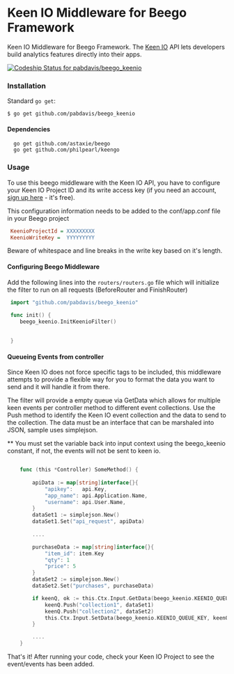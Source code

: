 Keen IO Middleware for Beego Framework
======================================

Keen IO Middleware for Beego Framework. The [Keen IO](https://keen.io/) API lets developers build analytics features directly into their apps.

[ ![Codeship Status for pabdavis/beego_keenio](https://codeship.io/projects/88b34820-14f0-0132-a142-66789f1cb1b5/status?branch=master)](https://codeship.io/projects/33558)


### Installation

Standard `go get`:

```
$ go get github.com/pabdavis/beego_keenio
```

#### Dependencies

```
  go get github.com/astaxie/beego 
  go get github.com/philpearl/keengo
```

### Usage

To use this beego middleware with the Keen IO API, you have to configure your Keen IO Project ID and its write access key (if you need an account, [sign up here](https://keen.io/) - it's free).

This configuration information needs to be added to the conf/app.conf file in your Beego project

```ini
 KeenioProjectId = XXXXXXXXX
 KeenioWriteKey =  YYYYYYYYY
```

Beware of whitespace and line breaks in the write key based on it's length.

#### Configuring Beego Middleware

Add the following lines into the ```routers/routers.go``` file which will initialize the filter to run on all requests (BeforeRouter and FinishRouter)


```go
 import "github.com/pabdavis/beego_keenio"
 
 func init() {
    beego_keenio.InitKeenioFilter()

  
 }
```

#### Queueing Events from controller

Since Keen IO does not force specific tags to be included, this middleware attempts to provide a flexible way for you to format the data you want 
to send and it will handle it from there. 

The filter will provide a empty queue via GetData which allows for multiple keen events per controller method to different event collections. 
Use the Push method to identify the Keen IO event collection and the data to send to the collection.  The data must be an interface that can 
be marshaled into JSON, sample uses simplejson. 

** You must set the variable back into input context using the beego_keenio constant, if not, the events will not be sent to keen io. 

 
```go

    func (this *Controller) SomeMethod() {
       
        apiData := map[string]interface{}{
            "apikey":   api.Key, 
            "app_name": api.Application.Name,
            "username": api.User.Name,
        }
        dataSet1 := simplejson.New()
        dataSet1.Set("api_request", apiData)
    
        ....

        purchaseData := map[string]interface{}{
            "item_id": item.Key
            "qty": 1
            "price": 5
        }
        dataSet2 := simplejson.New()
        dataSet2.Set("purchases", purchaseData)

        if keenQ, ok := this.Ctx.Input.GetData(beego_keenio.KEENIO_QUEUE_KEY).(beego_keenio.KeenioQueue); ok {
            keenQ.Push("collection1", dataSet1)
            keenQ.Push("collection2", dataSet2)
            this.Ctx.Input.SetData(beego_keenio.KEENIO_QUEUE_KEY, keenQ) //Must set this back into the defined key
        }

        ....
    }

```

That's it! After running your code, check your Keen IO Project to see the event/events has been added.
